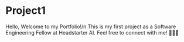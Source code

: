 ﻿# Project1
Hello, Welcome to my Portfolio!/n
This is my first project as a Software Engineering Fellow at Headstarter AI.
Feel free to connect with me! 👩🏾‍💻

